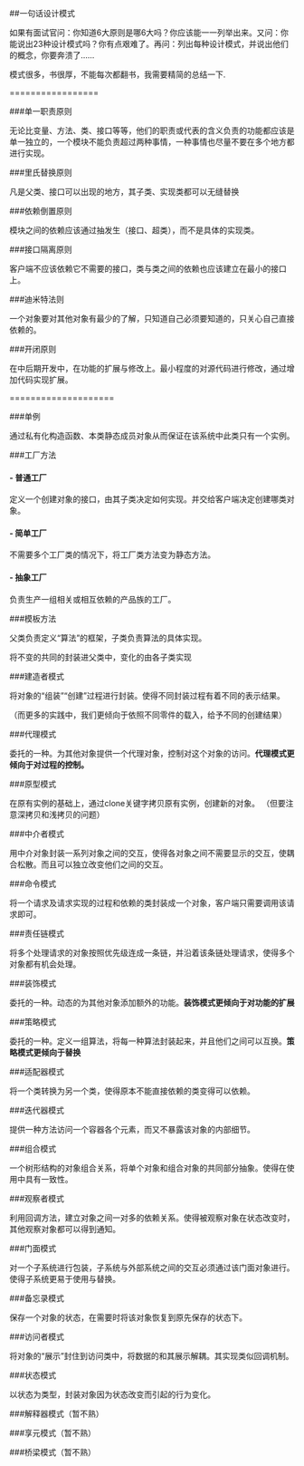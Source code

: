 ##一句话设计模式

如果有面试官问：你知道6大原则是哪6大吗？你应该能一一列举出来。又问：你能说出23种设计模式吗？你有点艰难了。再问：列出每种设计模式，并说出他们的概念，你要奔溃了……

模式很多，书很厚，不能每次都翻书，我需要精简的总结一下.

=================

###单一职责原则

无论比变量、方法、类、接口等等，他们的职责或代表的含义负责的功能都应该是单一独立的，一个模块不能负责超过两种事情，一种事情也尽量不要在多个地方都进行实现。


###里氏替换原则

凡是父类、接口可以出现的地方，其子类、实现类都可以无缝替换


###依赖倒置原则

模块之间的依赖应该通过抽发生（接口、超类），而不是具体的实现类。


###接口隔离原则

客户端不应该依赖它不需要的接口，类与类之间的依赖也应该建立在最小的接口上。

###迪米特法则

一个对象要对其他对象有最少的了解，只知道自己必须要知道的，只关心自己直接依赖的。


###开闭原则

在中后期开发中，在功能的扩展与修改上。最小程度的对源代码进行修改，通过增加代码实现扩展。

====================

###单例

通过私有化构造函数、本类静态成员对象从而保证在该系统中此类只有一个实例。



###工厂方法

#### - 普通工厂

定义一个创建对象的接口，由其子类决定如何实现。并交给客户端决定创建哪类对象。

#### - 简单工厂

不需要多个工厂类的情况下，将工厂类方法变为静态方法。

#### - 抽象工厂

负责生产一组相关或相互依赖的产品族的工厂。


###模板方法

父类负责定义“算法”的框架，子类负责算法的具体实现。

将不变的共同的封装进父类中，变化的由各子类实现


###建造者模式

将对象的“组装”“创建”过程进行封装。使得不同封装过程有着不同的表示结果。

（而更多的实践中，我们更倾向于依照不同零件的载入，给予不同的创建结果）

###代理模式

委托的一种。为其他对象提供一个代理对象，控制对这个对象的访问。**代理模式更倾向于对过程的控制。**



###原型模式

在原有实例的基础上，通过clone关键字拷贝原有实例，创建新的对象。
（但要注意深拷贝和浅拷贝的问题）


###中介者模式

用中介对象封装一系列对象之间的交互，使得各对象之间不需要显示的交互，使耦合松散。而且可以独立改变他们之间的交互。


###命令模式

将一个请求及请求实现的过程和依赖的类封装成一个对象，客户端只需要调用该请求即可。


###责任链模式

将多个处理请求的对象按照优先级连成一条链，并沿着该条链处理请求，使得多个对象都有机会处理。

###装饰模式

委托的一种。动态的为其他对象添加额外的功能。**装饰模式更倾向于对功能的扩展**

###策略模式

委托的一种。定义一组算法，将每一种算法封装起来，并且他们之间可以互换。**策略模式更倾向于替换**

###适配器模式

将一个类转换为另一个类，使得原本不能直接依赖的类变得可以依赖。

###迭代器模式

提供一种方法访问一个容器各个元素，而又不暴露该对象的内部细节。


###组合模式

一个树形结构的对象组合关系，将单个对象和组合对象的共同部分抽象。使得在使用中具有一致性。

###观察者模式

利用回调方法，建立对象之间一对多的依赖关系。使得被观察对象在状态改变时，其他观察对象都可以得到通知。

###门面模式

对一个子系统进行包装，子系统与外部系统之间的交互必须通过该门面对象进行。使得子系统更易于使用与替换。

###备忘录模式

保存一个对象的状态，在需要时将该对象恢复到原先保存的状态下。

###访问者模式

将对象的“展示”封住到访问类中，将数据的和其展示解耦。其实现类似回调机制。

###状态模式

以状态为类型，封装对象因为状态改变而引起的行为变化。

###解释器模式（暂不熟）

###享元模式（暂不熟）

###桥梁模式（暂不熟）





